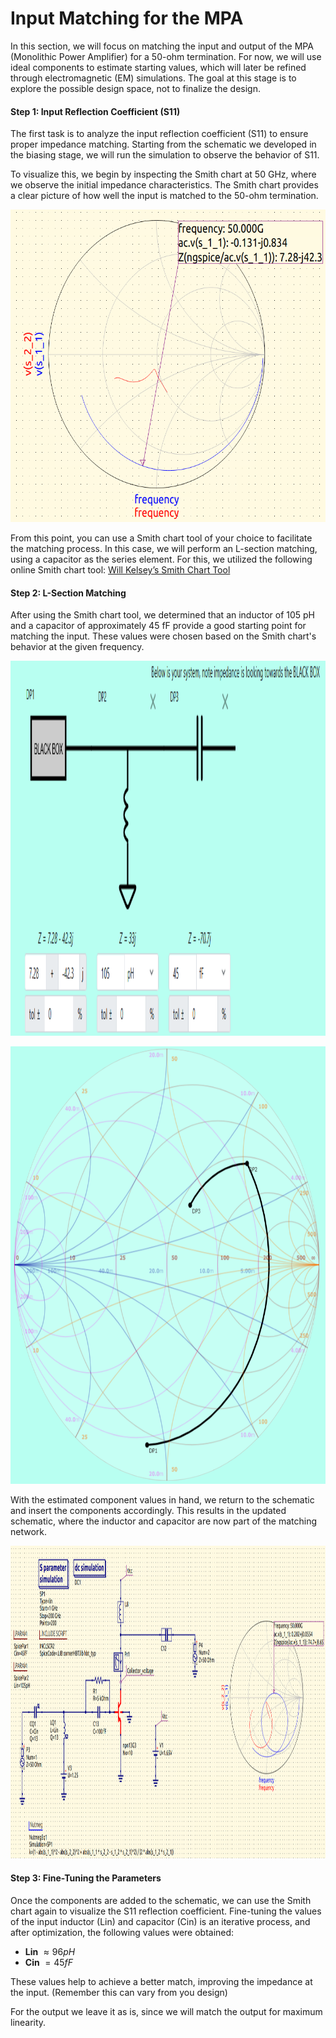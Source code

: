 
# Input Matching for the MPA

In this section, we will focus on matching the input and output of the MPA (Monolithic Power Amplifier) for a 50-ohm termination. For now, we will use ideal components to estimate starting values, which will later be refined through electromagnetic (EM) simulations. The goal at this stage is to explore the possible design space, not to finalize the design.

#### Step 1: Input Reflection Coefficient (S11)

The first task is to analyze the input reflection coefficient (S11) to ensure proper impedance matching. Starting from the schematic we developed in the biasing stage, we will run the simulation to observe the behavior of S11.

To visualize this, we begin by inspecting the Smith chart at 50 GHz, where we observe the initial impedance characteristics. The Smith chart provides a clear picture of how well the input is matched to the 50-ohm termination.

<p align="center"> <img src="../../../media/module_2/result_initial_matching_1.png" width="600" height="500" /> </p>

From this point, you can use a Smith chart tool of your choice to facilitate the matching process. In this case, we will perform an L-section matching, using a capacitor as the series element. For this, we utilized the following online Smith chart tool: [Will Kelsey’s Smith Chart Tool](https://www.will-kelsey.com/smith_chart/)

#### Step 2: L-Section Matching

After using the Smith chart tool, we determined that an inductor of 105 pH and a capacitor of approximately 45 fF provide a good starting point for matching the input. These values were chosen based on the Smith chart's behavior at the given frequency.
<p align="center"> <img src="../../../media/module_2/smith_chart_software_1.png" width="800" height="600" /> </p>
<p align="center"> <img src="../../../media/module_2/smith_chart_software_2.png" width="800" height="700" /> </p>

With the estimated component values in hand, we return to the schematic and insert the components accordingly. This results in the updated schematic, where the inductor and capacitor are now part of the matching network.

<p align="center"> <img src="../../../media/module_2/schematic_matching_1.png" width="800" height="500" /> </p>

#### Step 3: Fine-Tuning the Parameters

Once the components are added to the schematic, we can use the Smith chart again to visualize the S11 reflection coefficient. Fine-tuning the values of the input inductor (Lin) and capacitor (Cin) is an iterative process, and after optimization, the following values were obtained:

- **Lin** $\approx 96 pH$
- **Cin** $= 45 fF$

These values help to achieve a better match, improving the impedance at the input. (Remember this can vary from you design)

For the output we leave it as is, since we will match the output for maximum linearity. 

